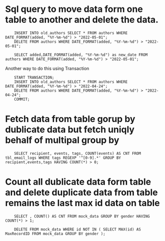# Sql query to move data form one table to another and delete the data.

        INSERT INTO old_authors SELECT * FROM authors WHERE DATE_FORMAT(added, "%Y-%m-%d") > "2022-05-01";
        DELETE FROM authors WHERE DATE_FORMAT(added, "%Y-%m-%d") > "2022-05-01";

        SELECT added,DATE_FORMAT(added, "%Y-%m-%d") as new_date FROM authors WHERE DATE_FORMAT(added, "%Y-%m-%d") > "2022-05-01";

Another way to do this using Transaction

        START TRANSACTION;
        INSERT INTO old_authors SELECT * FROM authors WHERE DATE_FORMAT(added, "%Y-%m-%d") > "2022-04-24";
        DELETE FROM authors WHERE DATE_FORMAT(added, "%Y-%m-%d") > "2022-04-24";
        COMMIT;
        
# Fetch data from table gorup by dublicate data but fetch uniqly behalf of multipal group by
        
        SELECT recipient, events, tags, COUNT(events) AS CNT FROM tbl_email_logs WHERE tags REGEXP '^[0-9].*' GROUP BY recipient,events,tags HAVING COUNT(*) > 0;

# Count all dublicate data form table and delete duplicate data from table remains the last max id data on table

        SELECT , COUNT() AS CNT FROM mock_data GROUP BY gender HAVING COUNT(*) > 1;
        
        DELETE FROM mock_data WHERE id NOT IN ( SELECT MAX(id) AS MaxRecordID FROM mock_data GROUP BY gender );
